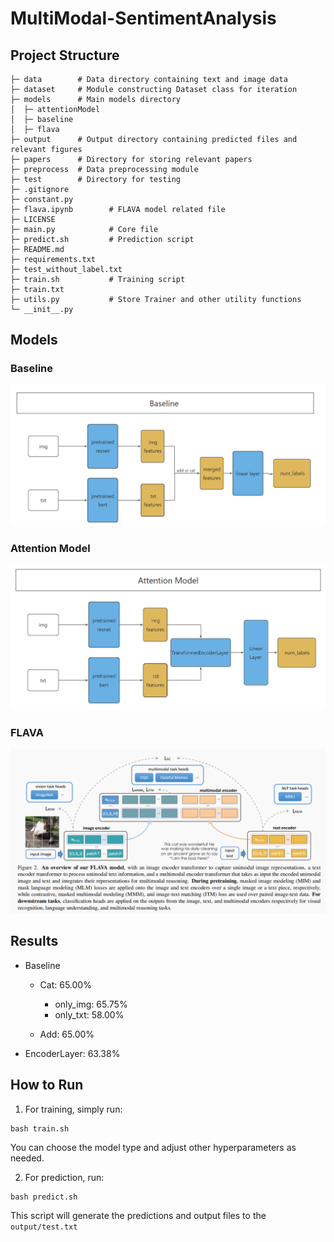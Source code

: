 # MultiModal-SentimentAnalysis

## Project Structure

```shell
├─ data        # Data directory containing text and image data
├─ dataset     # Module constructing Dataset class for iteration
├─ models      # Main models directory
│  ├─ attentionModel
│  ├─ baseline
│  ├─ flava
├─ output      # Output directory containing predicted files and relevant figures
├─ papers      # Directory for storing relevant papers
├─ preprocess  # Data preprocessing module
├─ test        # Directory for testing
├─ .gitignore
├─ constant.py 
├─ flava.ipynb        # FLAVA model related file
├─ LICENSE
├─ main.py            # Core file
├─ predict.sh         # Prediction script
├─ README.md 
├─ requirements.txt 
├─ test_without_label.txt
├─ train.sh           # Training script
├─ train.txt
├─ utils.py           # Store Trainer and other utility functions
└─ __init__.py
```





## Models

### Baseline

<img src="assets/baseline_model.png">

### Attention Model

<img src="assets/attention_model.png">

### FLAVA

<img src="assets/flava_model.png">



## Results

- Baseline
  - Cat: 65.00%
    - only_img: 65.75%
    - only_txt: 58.00%
    
  - Add: 65.00%
    
  
- EncoderLayer: 63.38%
  
    

## How to Run

1. For training, simply run:

```shell
bash train.sh
```

You can choose the model type and adjust other hyperparameters as needed.

2. For prediction, run:

```shell
bash predict.sh
```

This script will generate the predictions and output files to the `output/test.txt`
